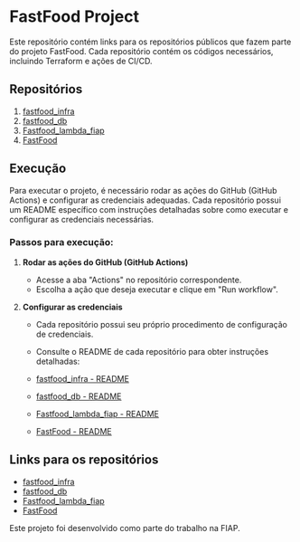 # FastFood Project

Este repositório contém links para os repositórios públicos que fazem parte do projeto FastFood. Cada repositório contém os códigos necessários, incluindo Terraform e ações de CI/CD.

## Repositórios

1. [fastfood_infra](https://github.com/DanielLeall/fastfood_infra)
2. [fastfood_db](https://github.com/DanielLeall/fastfood_db)
3. [Fastfood_lambda_fiap](https://github.com/DanielLeall/Fastfood_lambda_fiap)
4. [FastFood](https://github.com/tomvieira80/FastFood)

## Execução

Para executar o projeto, é necessário rodar as ações do GitHub (GitHub Actions) e configurar as credenciais adequadas. Cada repositório possui um README específico com instruções detalhadas sobre como executar e configurar as credenciais necessárias. 

### Passos para execução:

1. **Rodar as ações do GitHub (GitHub Actions)**
   - Acesse a aba "Actions" no repositório correspondente.
   - Escolha a ação que deseja executar e clique em "Run workflow".

2. **Configurar as credenciais**
   - Cada repositório possui seu próprio procedimento de configuração de credenciais.
   - Consulte o README de cada repositório para obter instruções detalhadas:

   - [fastfood_infra - README](https://github.com/DanielLeall/fastfood_infra/blob/main/README.md)
   - [fastfood_db - README](https://github.com/DanielLeall/fastfood_db/blob/main/README.md)
   - [Fastfood_lambda_fiap - README](https://github.com/DanielLeall/Fastfood_lambda_fiap/blob/main/README.md)
   - [FastFood - README](https://github.com/tomvieira80/FastFood/blob/main/README.md)

## Links para os repositórios

- [fastfood_infra](https://github.com/DanielLeall/fastfood_infra)
- [fastfood_db](https://github.com/DanielLeall/fastfood_db)
- [Fastfood_lambda_fiap](https://github.com/DanielLeall/Fastfood_lambda_fiap)
- [FastFood](https://github.com/tomvieira80/FastFood)

Este projeto foi desenvolvido como parte do trabalho na FIAP.
